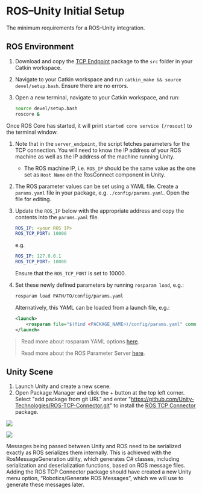 # ROS–Unity Initial Setup

The minimum requirements for a ROS–Unity integration.

## ROS Environment

1. Download and copy the [TCP Endpoint](https://github.com/Unity-Technologies/ROS-TCP-Endpoint) package to the `src` folder in your Catkin workspace.

1. Navigate to your Catkin workspace and run `catkin_make && source devel/setup.bash`. Ensure there are no errors.

1. Open a new terminal, navigate to your Catkin workspace, and run:
   
   ```bash
   source devel/setup.bash
   roscore &
   ```

Once ROS Core has started, it will print `started core service [/rosout]` to the terminal window.

1. Note that in the `server_endpoint`, the script fetches parameters for the TCP connection. You will need to know the IP address of your ROS machine as well as the IP address of the machine running Unity. 
   - The ROS machine IP, i.e. `ROS_IP` should be the same value as the one set as `Host Name` on the RosConnect component in Unity.
1. The ROS parameter values can be set using a YAML file. Create a `params.yaml` file in your package, e.g. `./config/params.yaml`. Open the file for editing. 

1. Update the `ROS_IP` below with the appropriate address and copy the contents into the `params.yaml` file.

    ```yaml
    ROS_IP: <your ROS IP>
    ROS_TCP_PORT: 10000
    ```
    
    e.g.

    ```yaml
    ROS_IP: 127.0.0.1
    ROS_TCP_PORT: 10000
    ```

    Ensure that the `ROS_TCP_PORT` is set to 10000.

1. Set these newly defined parameters by running `rosparam load`, e.g.:

    ```bash
    rosparam load PATH/TO/config/params.yaml
    ```
    Alternatively, this YAML can be loaded from a launch file, e.g.:

    ```xml
    <launch>
        <rosparam file="$(find <PACKAGE_NAME>)/config/params.yaml" command="load"/>
    </launch>
    ```
	
> Read more about rosparam YAML options [here](http://wiki.ros.org/rosparam).
>
> Read more about the ROS Parameter Server [here](http://wiki.ros.org/Parameter%20Server).

## Unity Scene
1. Launch Unity and create a new scene.
2. Open Package Manager and click the + button at the top left corner. Select "add package from git URL" and enter "https://github.com/Unity-Technologies/ROS-TCP-Connector.git" to install the [ROS TCP Connector](https://github.com/Unity-Technologies/ROS-TCP-Connector) package.

![](images/add_package.png)

![](images/add_package_2.png)

Messages being passed between Unity and ROS need to be serialized exactly as ROS serializes them internally. This is achieved with the RosMessageGeneration utility, which generates C# classes, including serialization and deserialization functions, based on ROS message files. Adding the ROS TCP Connector package should have created a new Unity menu option, “Robotics/Generate ROS Messages”, which we will use to generate these messages later.